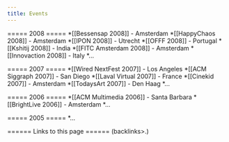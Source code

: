 ```yaml
---
title: Events
---
```





===== 2008 =====
*[[Bessensap 2008]] - Amsterdam
*[[HappyChaos 2008]] - Amsterdam
*[[IPON 2008]] - Utrecht
*[[OFFF 2008]] - Portugal
*[[Kshitij 2008]] - India
*[[FITC Amsterdam 2008]] - Amsterdam
*[[Innovaction 2008]] - Italy
*...


===== 2007 =====
*[[Wired NextFest 2007]] - Los Angeles
*[[ACM Siggraph 2007]] - San Diego
*[[Laval Virtual 2007]] - France
*[[Cinekid 2007]] - Amsterdam
*[[TodaysArt 2007]] - Den Haag
*...


===== 2006 =====
*[[ACM Multimedia 2006]] - Santa Barbara
*[[BrightLive 2006]] - Amsterdam
*...

===== 2005 =====
*...

====== Links to this page ======
(backlinks>.)

